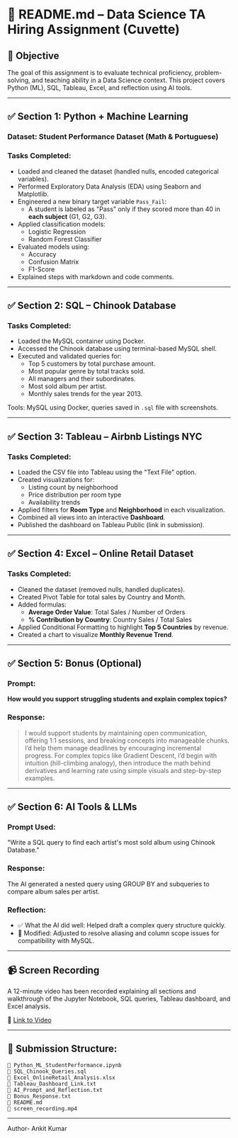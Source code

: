 # 📘 README.md – Data Science TA Hiring Assignment (Cuvette)

## 🧠 Objective
The goal of this assignment is to evaluate technical proficiency, problem-solving, and teaching ability in a Data Science context. This project covers Python (ML), SQL, Tableau, Excel, and reflection using AI tools.

---

## ✅ Section 1: Python + Machine Learning
### Dataset: Student Performance Dataset (Math & Portuguese)

### Tasks Completed:
- Loaded and cleaned the dataset (handled nulls, encoded categorical variables).
- Performed Exploratory Data Analysis (EDA) using Seaborn and Matplotlib.
- Engineered a new binary target variable `Pass_Fail`:
  - A student is labeled as "Pass" only if they scored more than 40 in **each subject** (G1, G2, G3).
- Applied classification models:
  - Logistic Regression
  - Random Forest Classifier
- Evaluated models using:
  - Accuracy
  - Confusion Matrix
  - F1-Score
- Explained steps with markdown and code comments.

---

## ✅ Section 2: SQL – Chinook Database
### Tasks Completed:
- Loaded the MySQL container using Docker.
- Accessed the Chinook database using terminal-based MySQL shell.
- Executed and validated queries for:
  - Top 5 customers by total purchase amount.
  - Most popular genre by total tracks sold.
  - All managers and their subordinates.
  - Most sold album per artist.
  - Monthly sales trends for the year 2013.

Tools: MySQL using Docker, queries saved in `.sql` file with screenshots.

---

## ✅ Section 3: Tableau – Airbnb Listings NYC
### Tasks Completed:
- Loaded the CSV file into Tableau using the "Text File" option.
- Created visualizations for:
  - Listing count by neighborhood
  - Price distribution per room type
  - Availability trends
- Applied filters for **Room Type** and **Neighborhood** in each visualization.
- Combined all views into an interactive **Dashboard**.
- Published the dashboard on Tableau Public (link in submission).

---

## ✅ Section 4: Excel – Online Retail Dataset
### Tasks Completed:
- Cleaned the dataset (removed nulls, handled duplicates).
- Created Pivot Table for total sales by Country and Month.
- Added formulas:
  - **Average Order Value**: Total Sales / Number of Orders
  - **% Contribution by Country**: Country Sales / Total Sales
- Applied Conditional Formatting to highlight **Top 5 Countries** by revenue.
- Created a chart to visualize **Monthly Revenue Trend**.

---

## ✅ Section 5: Bonus (Optional)
### Prompt:
**How would you support struggling students and explain complex topics?**

### Response:
> I would support students by maintaining open communication, offering 1:1 sessions, and breaking concepts into manageable chunks. I’d help them manage deadlines by encouraging incremental progress. For complex topics like Gradient Descent, I’d begin with intuition (hill-climbing analogy), then introduce the math behind derivatives and learning rate using simple visuals and step-by-step examples.

---

## ✅ Section 6: AI Tools & LLMs
### Prompt Used:
"Write a SQL query to find each artist's most sold album using Chinook Database."

### Response:
The AI generated a nested query using GROUP BY and subqueries to compare album sales per artist.

### Reflection:
- ✅ What the AI did well: Helped draft a complex query structure quickly.
- 🔧 Modified: Adjusted to resolve aliasing and column scope issues for compatibility with MySQL.

---

## 📹 Screen Recording
A 12-minute video has been recorded explaining all sections and walkthrough of the Jupyter Notebook, SQL queries, Tableau dashboard, and Excel analysis.

📌 [Link to Video](https://youtu.be/DeGxTEbWZZI)

---

## 📁 Submission Structure:
```
🔺 Python_ML_StudentPerformance.ipynb
🔺 SQL_Chinook_Queries.sql
🔺 Excel_OnlineRetail_Analysis.xlsx
🔺 Tableau_Dashboard_Link.txt
🔺 AI_Prompt_and_Reflection.txt
🔺 Bonus_Response.txt
🔺 README.md
🔺 screen_recording.mp4
```

---

Author- Ankit Kumar
